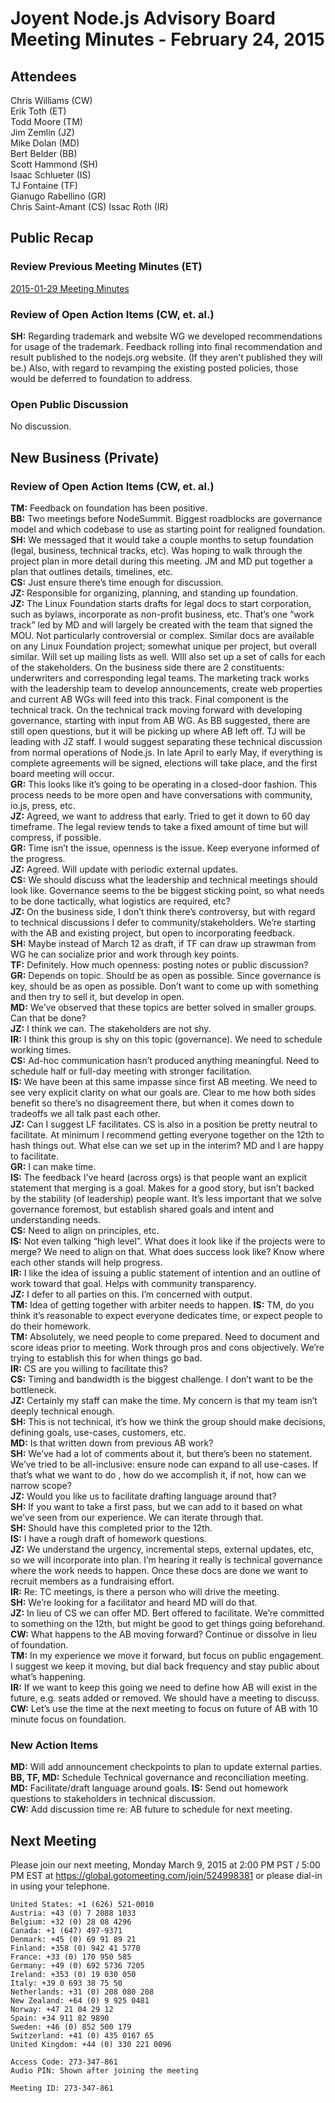 # Joyent Node.js Advisory Board Meeting Minutes - February 24, 2015  

## Attendees  
Chris Williams (CW)  
Erik Toth (ET)  
Todd Moore (TM)  
Jim Zemlin (JZ)  
Mike Dolan (MD)  
Bert Belder (BB)  
Scott Hammond (SH)  
Isaac Schlueter (IS)  
TJ Fontaine (TF)  
Gianugo Rabellino (GR)  
Chris Saint-Amant (CS)
Issac Roth (IR)  




## Public Recap  

### Review Previous Meeting Minutes (ET)  
[2015-01-29 Meeting Minutes](../2015-01-29/minutes.md)  

### Review of Open Action Items (CW, et. al.)
**SH:** Regarding trademark and website WG we developed recommendations for usage of the trademark. Feedback rolling into final recommendation and result published to the nodejs.org website. (If they aren’t published they will be.) Also, with regard to revamping the existing posted policies, those would be deferred to foundation to address.  

### Open Public Discussion
No discussion.  


## New Business (Private)  

### Review of Open Action Items (CW, et. al.)
**TM:** Feedback on foundation has been positive.  
**BB:** Two meetings before NodeSummit. Biggest roadblocks are governance model and which codebase to use as starting point for realigned foundation.  
**SH:** We messaged that it would take a couple months to setup foundation (legal, business, technical tracks, etc). Was hoping to walk through the project plan in more detail during this meeting. JM and MD put together a plan that outlines details, timelines, etc. <shared via screensharing>  
**CS:** Just ensure there’s time enough for discussion.  
**JZ:** <Introduction of MD> Responsible for organizing, planning, and standing up foundation.  
**JZ:** The Linux Foundation starts drafts for legal docs to start corporation, such as bylaws, incorporate as non-profit business, etc. That’s one “work track” led by MD and will largely be created with the team that signed the MOU. Not particularly controversial or complex. Similar docs are available on any Linux Foundation project; somewhat unique per project, but overall similar. Will set up mailing lists as well. WIll also set up a set of calls for each of the stakeholders. On the business side there are 2 constituents: underwriters and corresponding legal teams. The marketing track works with the leadership team to develop announcements, create web properties and current AB WGs will feed into this track. Final component is the technical track. On the technical track moving forward with developing governance, starting with input from AB WG. As BB suggested, there are still open questions, but it will be picking up where AB left off. TJ will be leading with JZ staff. I would suggest separating these technical discussion from normal operations of Node.js. In late April to early May, if everything is complete agreements will be signed, elections will take place, and the first board meeting will occur.  
**GR:** This looks like it’s going to be operating in a closed-door fashion. This process needs to be more open and have conversations with community, io.js, press, etc.  
**JZ:** Agreed, we want to address that early. Tried to get it down to 60 day timeframe. The legal review tends to take a fixed amount of time but will compress, if possible.  
**GR:** Time isn’t the issue, openness is the issue. Keep everyone informed of the progress.  
**JZ:** Agreed. Will update with periodic external updates.  
**CS:** We should discuss what the leadership and technical meetings should look like. Governance seems to the be biggest sticking point, so what needs to be done tactically, what logistics are required, etc?  
**JZ:** On the business side, I don’t think there’s controversy, but with regard to technical discussions I defer to community/stakeholders. We’re starting with the AB and existing project, but open to incorporating feedback.  
**SH:** Maybe instead of March 12 as draft, if TF can draw up strawman from WG he can socialize prior and work through key points.  
**TF:** Definitely. How much openness: posting notes or public discussion?  
**GR:** Depends on topic. Should be as open as possible. Since governance is key, should be as open as possible. Don’t want to come up with something and then try to sell it, but develop in open.  
**MD:** We’ve observed that these topics are better solved in smaller groups. Can that be done?  
**JZ:** I think we can. The stakeholders are not shy.  
**IR:** I think this group is shy on this topic (governance). We need to schedule working times.  
**CS:** Ad-hoc communication hasn’t produced anything meaningful. Need to schedule half or full-day meeting with stronger facilitation.  
**IS:** We have been at this same impasse since first AB meeting. We need to see very explicit clarity on what our goals are. Clear to me how both sides benefit so there’s no disagreement there, but when it comes down to tradeoffs we all talk past each other.  
**JZ:** Can I suggest LF facilitates. CS is also in a position be pretty neutral to facilitate. At minimum I recommend getting everyone together on the 12th to hash things out. What else can we set up in the interim? MD and I are happy to facilitate.  
**GR:** I can make time.  
**IS:** The feedback I’ve heard (across orgs) is that people want an explicit statement that merging is a goal. Makes for a good story, but isn’t backed by the stability (of leadership) people want. It’s less important that we solve governance foremost, but establish shared goals and intent and understanding needs.  
**CS:** Need to align on principles, etc.  
**IS:** Not even talking “high level”. What does it look like if the projects were to merge? We need to align on that. What does success look like? Know where each other stands will help progress.  
**IR:** I like the idea of issuing a public statement of intention and an outline of work toward that goal. Helps with community transparency.  
**JZ:** I defer to all parties on this. I’m concerned with output.  
**TM:** Idea of getting together with arbiter needs to happen.
**IS:** TM, do you think it’s reasonable to expect everyone dedicates time, or expect people to do their homework.  
**TM:** Absolutely, we need people to come prepared. Need to document and score ideas prior to meeting. Work through pros and cons objectively. We’re trying to establish this for when things go bad.  
**IR:** CS are you willing to facilitate this?  
**CS:** Timing and bandwidth is the biggest challenge. I don’t want to be the bottleneck.  
**JZ:** Certainly my staff can make the time. My concern is that my team isn’t deeply technical enough.  
**SH:** This is not technical, it’s how we think the group should make decisions, defining goals, use-cases, customers, etc.  
**MD:** Is that written down from previous AB work?  
**SH:** We’ve had a lot of comments about it, but there’s been no statement. We’ve tried to be all-inclusive: ensure node can expand to all use-cases. If that’s what we want to do , how do we accomplish it, if not, how can we narrow scope?  
**JZ:** Would you like us to facilitate drafting language around that?  
**SH:** If you want to take a first pass, but we can add to it based on what we’ve seen from our experience. We can iterate through that.  
**SH:** Should have this completed prior to the 12th.  
**IS:** I have a rough draft of homework questions.  
**JZ:** We understand the urgency, incremental steps, external updates, etc, so we will incorporate into plan. I’m hearing it really is technical governance where the work needs to happen. Once these docs are done we want to recruit members as a fundraising effort.  
**IR:** Re: TC meetings, is there a person who will drive the meeting.  
**SH:** We’re looking for a facilitator and heard MD will do that.  
**JZ:** In lieu of CS we can offer MD. Bert offered to facilitate. We’re committed to something on the 12th, but might be good to get things going beforehand.  
**CW:** What happens to the AB moving forward? Continue or dissolve in lieu of foundation.  
**TM:** In my experience we move it forward, but focus on public engagement. I suggest we keep it moving, but dial back frequency and stay public about what’s happening.  
**IR:** If we want to keep this going we need to define how AB will exist in the future, e.g. seats added or removed. We should have a meeting to discuss.  
**CW:** Let’s use the time at the next meeting to focus on future of AB with 10 minute focus on foundation.  

### New Action Items  
**MD:** Will add announcement checkpoints to plan to update external parties.  
**BB, TF, MD:** Schedule Technical governance and reconciliation meeting.  
**MD:** Facilitate/draft language around goals.
**IS:** Send out homework questions to stakeholders in technical discussion.  
**CW:** Add discussion time re: AB future to schedule for next meeting.  


## Next Meeting  
Please join our next meeting, Monday March 9, 2015 at 2:00 PM PST / 5:00 PM EST at https://global.gotomeeting.com/join/524998381 or please dial-in in using your telephone.  


```  
United States: +1 (626) 521-0010  
Austria: +43 (0) 7 2088 1033  
Belgium: +32 (0) 28 08 4296  
Canada: +1 (647) 497-9371  
Denmark: +45 (0) 69 91 89 21  
Finland: +358 (0) 942 41 5770  
France: +33 (0) 170 950 585  
Germany: +49 (0) 692 5736 7205  
Ireland: +353 (0) 19 030 050  
Italy: +39 0 693 38 75 50  
Netherlands: +31 (0) 208 080 208  
New Zealand: +64 (0) 9 925 0481  
Norway: +47 21 04 29 12  
Spain: +34 911 82 9890  
Sweden: +46 (0) 852 500 179  
Switzerland: +41 (0) 435 0167 65  
United Kingdom: +44 (0) 330 221 0096

Access Code: 273-347-861  
Audio PIN: Shown after joining the meeting

Meeting ID: 273-347-861

```
